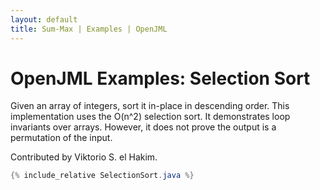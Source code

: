 ```yaml
---
layout: default
title: Sum-Max | Examples | OpenJML
---
```


# OpenJML Examples: Selection Sort

Given an array of integers, sort it in-place in descending order.
This implementation uses the O(n^2) selection sort.
It demonstrates loop invariants over arrays.
However, it does not prove the output is a permutation of the input.

Contributed by Viktorio S. el Hakim.

```java
{% include_relative SelectionSort.java %}
```

